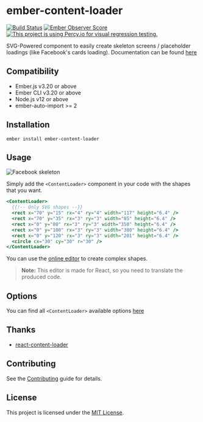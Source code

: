 ember-content-loader
==============================================================================

[![Build Status](https://github.com/concordnow/ember-content-loader/actions/workflows/main.yml/badge.svg?branch=master)](https://github.com/concordnow/ember-content-loader/actions/workflows/main.yml)
[![Ember Observer Score](https://emberobserver.com/badges/ember-content-loader.svg)](https://emberobserver.com/addons/ember-content-loader)
[![This project is using Percy.io for visual regression testing.](https://percy.io/static/images/percy-badge.svg)](https://percy.io/concordnow/ember-content-loader)

SVG-Powered component to easily create skeleton screens / placeholder loadings (like Facebook's cards loading). Documentation can be found [here](https://concordnow.github.io/ember-content-loader/)


Compatibility
------------------------------------------------------------------------------

* Ember.js v3.20 or above
* Ember CLI v3.20 or above
* Node.js v12 or above
* ember-auto-import >= 2


Installation
------------------------------------------------------------------------------

```
ember install ember-content-loader
```


Usage
------------------------------------------------------------------------------

![Facebook skeleton](https://user-images.githubusercontent.com/4838076/34308760-ec55df82-e735-11e7-843b-2e311fa7b7d0.gif)

Simply add the `<ContentLoader>` component in your code with the shapes that you want.

```hbs
<ContentLoader>
  {{!-- Only SVG shapes --}}
  <rect x="70" y="15" rx="4" ry="4" width="117" height="6.4" />
  <rect x="70" y="35" rx="3" ry="3" width="85" height="6.4" />
  <rect x="0" y="80" rx="3" ry="3" width="350" height="6.4" />
  <rect x="0" y="100" rx="3" ry="3" width="380" height="6.4" />
  <rect x="0" y="120" rx="3" ry="3" width="201" height="6.4" />
  <circle cx="30" cy="30" r="30" />
</ContentLoader>
```

You can use the [online editor](http://danilowoz.com/create-content-loader/) to create complex shapes.

> **Note:** This editor is made for React, so you need to translate the produced code.


Options
------------------------------------------------------------------------------

You can find all `<ContentLoader>` available options [here](https://concordnow.github.io/ember-content-loader/docs/api/components/content-loader)


Thanks
------------------------------------------------------------------------------

* [react-content-loader](https://github.com/danilowoz/react-content-loader)


Contributing
------------------------------------------------------------------------------

See the [Contributing](CONTRIBUTING.md) guide for details.


License
------------------------------------------------------------------------------

This project is licensed under the [MIT License](LICENSE.md).
